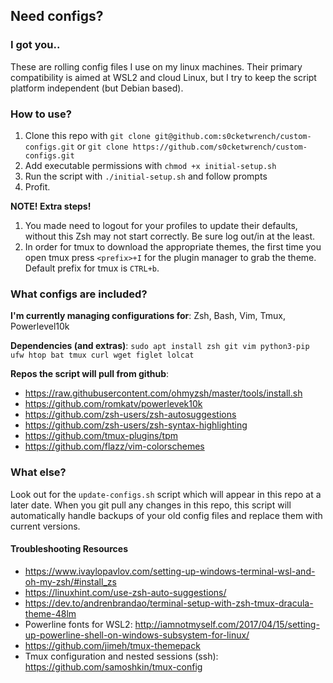 ## Need configs?
### I got you..

These are rolling config files I use on my linux machines.
Their primary compatibility is aimed at WSL2 and cloud Linux, but I try to keep the script platform independent (but Debian based).

### How to use?
1. Clone this repo with `git clone git@github.com:s0cketwrench/custom-configs.git` or `git clone https://github.com/s0cketwrench/custom-configs.git`
2. Add executable permissions with `chmod +x initial-setup.sh`
3. Run the script with `./initial-setup.sh` and follow prompts
4. Profit.

**NOTE! Extra steps!**
1. You made need to logout for your profiles to update their defaults, without this Zsh may not start correctly. Be sure log out/in at the least.
2. In order for tmux to download the appropriate themes, the first time you open tmux press `<prefix>+I` for the plugin manager to grab the theme. Default prefix for tmux is `CTRL+b`.

### What configs are included?

**I'm currently managing configurations for**: Zsh, Bash, Vim, Tmux, Powerlevel10k

**Dependencies (and extras)**: `sudo apt install zsh git vim python3-pip ufw htop bat tmux curl wget figlet lolcat`

**Repos the script will pull from github**:
- https://raw.githubusercontent.com/ohmyzsh/master/tools/install.sh
- https://github.com/romkatv/powerlevek10k
- https://github.com/zsh-users/zsh-autosuggestions
- https://github.com/zsh-users/zsh-syntax-highlighting
- https://github.com/tmux-plugins/tpm
- https://github.com/flazz/vim-colorschemes

### What else?
Look out for the `update-configs.sh` script which will appear in this repo at a later date. When you git pull any changes in this repo, this script will automatically handle backups of your old config files and replace them with current versions.

#### Troubleshooting Resources
- https://www.ivaylopavlov.com/setting-up-windows-terminal-wsl-and-oh-my-zsh/#install_zs
- https://linuxhint.com/use-zsh-auto-suggestions/
- https://dev.to/andrenbrandao/terminal-setup-with-zsh-tmux-dracula-theme-48lm
- Powerline fonts for WSL2: http://iamnotmyself.com/2017/04/15/setting-up-powerline-shell-on-windows-subsystem-for-linux/
- https://github.com/jimeh/tmux-themepack
- Tmux configuration and nested sessions (ssh): https://github.com/samoshkin/tmux-config

